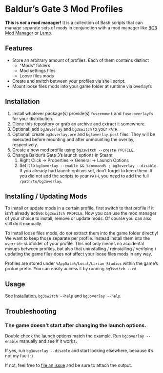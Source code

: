 # Baldur’s Gate 3 Mod Profiles

**This is _not_ a mod manager!** It is a collection of Bash scripts that can
manage separate sets of mods in conjunction with a mod manager like
[BG3 Mod Manager](https://github.com/LaughingLeader/BG3ModManager) or
[Lamp](https://github.com/CHollingworth/Lamp).

## Features

* Store an arbitrary amount of profiles. Each of them contains distinct
    * "Mods" folders
    * Mod settings files
    * Loose files mods
* Create and switch between your profiles via shell script.
* Mount loose files mods into your game folder at runtime via overlayfs

## Installation

1. Install whatever package(s) provide(s) `fusermount` and `fuse-overlayfs` for
    your distribution.
2. Clone this repository or grab an archive and extract it somewhere.
3. Optional: add `bg3overlay` and `bg3switch` to your `PATH`.
4. Optional: create `bg3overlay.pre` and `bg3overlay.post` files. They will be
    executed before mounting and after unmounting the overlay, respectively.
5. Create a new mod profile using `bg3switch --create PROFILE`.
6. Change Baldur’s Gate 3’s launch options in Steam:
    1. Right Click → Properties → General → Launch Options
    2. Set it to `bg3overlay --enable && %command% ; bg3overlay --disable`. If
        you already had launch options set, don’t forget to keep them. If you
        did not add the scripts to your `PATH`, you need to add the full
        `/path/to/bg3overlay`.

## Installing / Updating Mods

To install or update mods in a certain profile, first switch to that profile if
it isn’t already active: `bg3switch PROFILE`. Now you can use the mod manager of
your choice to install, remove or update mods. Of course you can also still do
it manually.

To install loose files mods, do _not_ extract them into the game folder
directly! We want to keep those separate per profile. Instead install them into
the `override` subfolder of your profile. This not only means no accidental
mixups between profiles, but also that uninstalling / reinstalling / verifying
/ updating the game files does not affect your loose files mods in any way.

Profiles are stored under `%AppData%/Local/Larian Studios` within the game’s
proton prefix. You can easily access it by running `bg3switch --cd`.

## Usage

See [Installation](#installation), `bg3switch --help` and `bg3overlay --help`.

## Troubleshooting

### The game doesn’t start after changing the launch options.

Double check the launch options match the example. Run `bg3overlay --enable`
manually and see if it works.

If yes, run `bg3overlay --disable` and start looking elsewhere, because it’s not
my fault :)

If not, feel free to
[file an issue](https://github.com/alterNERDtive/bg3-mod-profiles/issues) and be
sure to attach the output.
